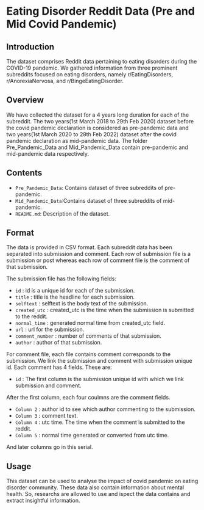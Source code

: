 # Eating Disorder Reddit Data (Pre and Mid Covid Pandemic)

## Introduction
The dataset comprises Reddit data pertaining to eating disorders during the COVID-19 pandemic. We gathered information from three prominent subreddits focused on eating disorders, namely r/EatingDisorders, r/AnorexiaNervosa, and r/BingeEatingDisorder.

## Overview
We have collected the dataset for a 4 years long duration for each of the subreddit. The two years(1st March 2018 to 29th Feb 2020) dataset before the covid pandemic declaration is considered as pre-pandemic data and two years(1st March 2020 to 28th Feb 2022) dataset after the covid pandemic declaration as mid-pandemic data. The folder Pre_Pandemic_Data and Mid_Pandemic_Data contain pre-pandemic and mid-pandemic data respectively.

## Contents
- `Pre_Pandemic_Data`: Contains dataset of three subreddits of pre-pandemic.
- `Mid_Pandemic_Data`:Contains dataset of three subreddits of mid-pandemic.
- `README.md`: Description of the dataset.

## Format 
The data is provided in CSV format. Each subreddit data has been separated into submission and comment. Each row of submission file is a submission or post whereas each row of comment file is the comment of that submission. 

The submission file has the following fields:

- `id` : id is a unique id for each of the submission.
- `title` : title is the headline for each submission.
- `selftext` : selftext is the body text of the submission.
- `created_utc` : created_utc is the time when the submission is submitted to the reddit.
- `normal_time` : generated normal time from created_utc field.
- `url` : url for the submission.
- `comment_number` : number of comments of that submission.
- `author` : author of that submission.

For comment file, each file contains comment corresponds to the submission. We link the submission and comment with submission unique id. Each comment has 4 fields. These are:

- `id` : The first column is the submission unique id with which we link submission and comment.
  
After the first column, each four coulmns are the comment fields.

- `Column 2` : author id to see which author commenting to the submission.
- `Column 3` : comment text.
- `Column 4` : utc time. The time when the comment is submitted to the reddit.
- `Column 5` : normal time generated or converted from utc time.

And later columns go in this serial.

## Usage
This dataset can be used to analyse the impact of covid pandemic on eating disorder community. These data also contain information about mental health. So, researchs are allowed to use and ispect the data contains and extract insightful information.

